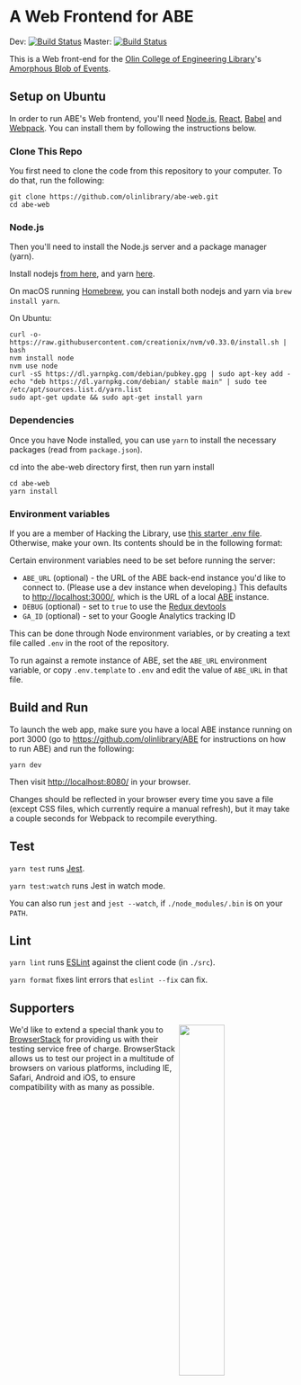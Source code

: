 # A Web Frontend for ABE

Dev: [![Build Status](https://travis-ci.org/olinlibrary/abe-web.svg?branch=dev)](https://travis-ci.org/olinlibrary/abe-web/branches)
Master: [![Build Status](https://travis-ci.org/olinlibrary/abe-web.svg?branch=master)](https://travis-ci.org/olinlibrary/abe-web/branches)

This is a Web front-end for the
[Olin College of Engineering Library](http://www.olin.build)'s
[Amorphous Blob of Events](https://github.com/olinlibrary/ABE).

## Setup on Ubuntu

In order to run ABE's Web frontend, you'll need [Node.js](https://nodejs.org/en/https://nodejs.org/en/),
[React](https://facebook.github.io/react/), [Babel](https://babeljs.io/) and [Webpack](https://webpack.js.org/).
You can install them by following the instructions below.

### Clone This Repo

You first need to clone the code from this repository to your computer. To do that, run the following:

```shell
git clone https://github.com/olinlibrary/abe-web.git
cd abe-web
```

### Node.js

Then you'll need to install the Node.js server and a package manager (yarn).

Install nodejs [from
here](http://nodesource.com/blog/installing-node-js-tutorial-using-nvm-on-mac-os-x-and-ubuntu/),
and yarn [here](https://yarnpkg.com/en/).

On macOS running [Homebrew](https://brew.sh/), you can install both nodejs and
yarn via `brew install yarn`.

On Ubuntu:

    curl -o- https://raw.githubusercontent.com/creationix/nvm/v0.33.0/install.sh | bash
    nvm install node
    nvm use node
    curl -sS https://dl.yarnpkg.com/debian/pubkey.gpg | sudo apt-key add -
    echo "deb https://dl.yarnpkg.com/debian/ stable main" | sudo tee /etc/apt/sources.list.d/yarn.list
    sudo apt-get update && sudo apt-get install yarn

### Dependencies

Once you have Node installed, you can use `yarn` to install the necessary packages (read from `package.json`).

cd into the abe-web directory first, then run yarn install

```shell
cd abe-web
yarn install
```

### Environment variables

If you are a member of Hacking the Library, use [this starter .env file](https://docs.google.com/document/d/1CZ45xYT33sTi5xpFJF8BkEeniCRszaxcfwiBmvMdmbk/edit).
Otherwise, make your own. Its contents should be in the following format:

Certain environment variables need to be set before running the server:

* `ABE_URL` (optional) - the URL of the ABE back-end instance you'd like to
   connect to. (Please use a dev instance when developing.) This defaults to
   <http://localhost:3000/>, which is the URL of a local
   [ABE](https://github.com/olinlibrary/abe) instance.
* `DEBUG` (optional) - set to `true` to use the [Redux
  devtools](https://github.com/zalmoxisus/redux-devtools-extension)
* `GA_ID` (optional) - set to your Google Analytics tracking ID

This can be done through Node environment variables, or by creating a text file
called `.env` in the root of the repository.

To run against a remote instance of ABE, set the `ABE_URL` environment variable,
or copy `.env.template` to `.env` and edit the value of `ABE_URL` in that file.

## Build and Run

To launch the web app, make sure you have a local ABE instance running on port
3000 (go to <https://github.com/olinlibrary/ABE> for instructions on how to run
ABE) and run the following:

    yarn dev

Then visit <http://localhost:8080/> in your browser.

Changes should be reflected in your browser every time you save a file (except
CSS files, which currently require a manual refresh), but it may take a couple
seconds for Webpack to recompile everything.

## Test

`yarn test` runs [Jest](https://facebook.github.io/jest/).

`yarn test:watch` runs Jest in watch mode.

You can also run `jest` and `jest --watch`, if `./node_modules/.bin` is on your
`PATH`.

## Lint

`yarn lint` runs [ESLint](https://eslint.org/) against the client code (in
`./src`).

`yarn format` fixes lint errors that `eslint --fix` can fix.

## Supporters

<a target="_blank" href="http://browserstack.com/" alt="BrowserStack"><img
align="right"
src="https://bstacksupport.zendesk.com/attachments/token/GVENo6DR01sT3B5jsNRfU0II7/?name=Logo-01.svg"
width="40%"></a>We'd like to extend a special thank you to
[BrowserStack](http://browserstack.com/) for providing us with their testing
service free of charge. BrowserStack allows us to test our project in a
multitude of browsers on various platforms, including IE, Safari, Android and
iOS, to ensure compatibility with as many as possible.
